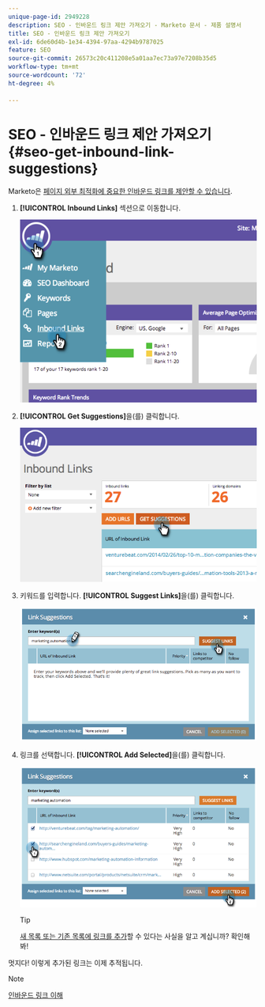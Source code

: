 ```yaml
---
unique-page-id: 2949228
description: SEO - 인바운드 링크 제안 가져오기 - Marketo 문서 - 제품 설명서
title: SEO - 인바운드 링크 제안 가져오기
exl-id: 6de60d4b-1e34-4394-97aa-4294b9787025
feature: SEO
source-git-commit: 26573c20c411208e5a01aa7ec73a97e7208b35d5
workflow-type: tm+mt
source-wordcount: '72'
ht-degree: 4%

---
```


# SEO - 인바운드 링크 제안 가져오기 {#seo-get-inbound-link-suggestions}

Marketo은 [페이지 외부 최적화에 중요한 인바운드 링크를 제안할 수 있습니다](/help/marketo/product-docs/additional-apps/seo/understanding-seo/understanding-search-engine-optimization.md).

1. **[!UICONTROL Inbound Links]** 섹션으로 이동합니다.

   ![](assets/image2014-9-18-13-3a20-3a44.png)

1. **[!UICONTROL Get Suggestions]**&#x200B;을(를) 클릭합니다.

   ![](assets/image2014-9-18-13-3a21-3a8.png)

1. 키워드를 입력합니다. **[!UICONTROL Suggest Links]**&#x200B;을(를) 클릭합니다.

   ![](assets/image2014-9-18-13-3a21-3a31.png)

1. 링크를 선택합니다. **[!UICONTROL Add Selected]**&#x200B;을(를) 클릭합니다.

   ![](assets/image2014-9-18-13-3a21-3a40.png)

   >[!TIP]
   >
   >[새 목록 또는 기존 목록에 링크를 추가](/help/marketo/product-docs/additional-apps/seo/inbound-links/seo-add-remove-an-inbound-link-url-from-a-list.md)할 수 있다는 사실을 알고 계십니까? 확인해 봐!

멋지다! 이렇게 추가된 링크는 이제 추적됩니다.

>[!NOTE]
>
>[인바운드 링크 이해](/help/marketo/product-docs/additional-apps/seo/inbound-links/seo-understanding-inbound-links.md)
